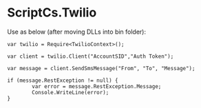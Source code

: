 # ScriptCs.Twilio

Use as below (after moving DLLs into bin folder):

```
var twilio = Require<TwilioContext>();

var client = twilio.Client("AccountSID","Auth Token");

var message = client.SendSmsMessage("From", "To", "Message");

if (message.RestException != null) {
        var error = message.RestException.Message;
        Console.WriteLine(error);
}
```